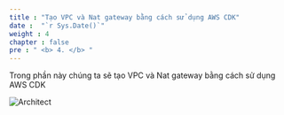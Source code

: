 ```yaml
---
title : "Tạo VPC và Nat gateway bằng cách sử dụng AWS CDK"
date :  "`r Sys.Date()`" 
weight : 4
chapter : false
pre : " <b> 4. </b> "
---
```

Trong phần này chúng ta sẽ tạo VPC và Nat gateway bằng cách sử dụng AWS CDK

![Architect](/images/4/ws2.png?featherlight=false&width=80pc)
